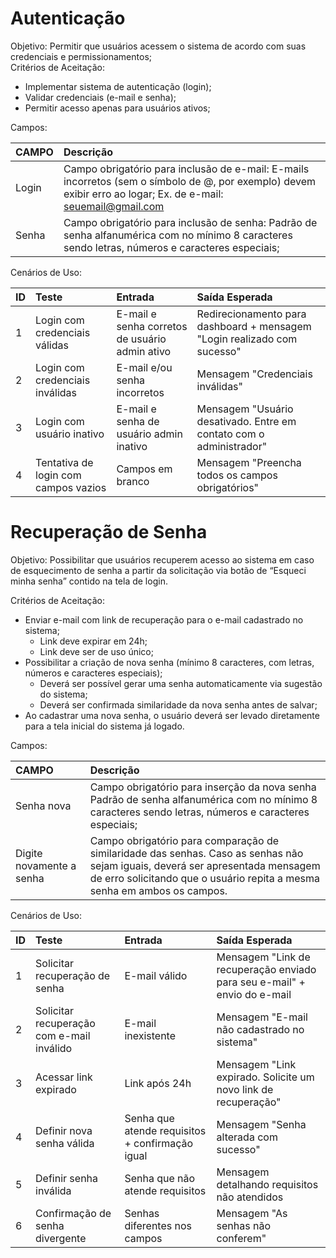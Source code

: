 # **Autenticação**

Objetivo: Permitir que usuários acessem o sistema de acordo com suas credenciais e permissionamentos;  
Critérios de Aceitação: 

* Implementar sistema de autenticação (login);  
* Validar credenciais (e-mail e senha);  
* Permitir acesso apenas para usuários ativos;

Campos: 

| CAMPO | Descrição |
| :---- | :---- |
| Login | Campo obrigatório para inclusão de e-mail: E-mails incorretos (sem o símbolo de @, por exemplo) devem exibir erro ao logar; Ex. de e-mail: seuemail@gmail.com |
| Senha | Campo obrigatório para inclusão de senha: Padrão de senha alfanumérica com no mínimo 8 caracteres sendo letras, números e caracteres especiais; |

Cenários de Uso:

| ID | Teste | Entrada | Saída Esperada |
| :---- | :---- | :---- | :---- |
| 1 | Login com credenciais válidas | E-mail e senha corretos de usuário admin ativo | Redirecionamento para dashboard \+ mensagem "Login realizado com sucesso" |
| 2 | Login com credenciais inválidas | E-mail e/ou senha incorretos | Mensagem "Credenciais inválidas" |
| 3 | Login com usuário inativo | E-mail e senha de usuário admin inativo | Mensagem "Usuário desativado. Entre em contato com o administrador" |
| 4 | Tentativa de login com campos vazios | Campos em branco | Mensagem "Preencha todos os campos obrigatórios" |

# **Recuperação de Senha**

Objetivo: Possibilitar que usuários recuperem acesso ao sistema em caso de esquecimento de senha a partir da solicitação via botão de “Esqueci minha senha” contido na tela de login.

Critérios de Aceitação:

* Enviar e-mail com link de recuperação para o e-mail cadastrado no sistema;  
  * Link deve expirar em 24h;  
  * Link deve ser de uso único;  
* Possibilitar a criação de nova senha (mínimo 8 caracteres, com letras, números e caracteres especiais);  
  * Deverá ser possível gerar uma senha automaticamente via sugestão do sistema;  
  * Deverá ser confirmada similaridade da nova senha antes de salvar;  
* Ao cadastrar uma nova senha, o usuário deverá ser levado diretamente para a tela inicial do sistema já logado.

Campos: 

| CAMPO | Descrição |
| :---- | :---- |
| Senha nova | Campo obrigatório para inserção da nova senha Padrão de senha alfanumérica com no mínimo 8 caracteres sendo letras, números e caracteres especiais; |
| Digite novamente a senha | Campo obrigatório para comparação de similaridade das senhas. Caso as senhas não sejam iguais, deverá ser apresentada mensagem de erro solicitando que o usuário repita a mesma senha em ambos os campos. |

Cenários de Uso:

| ID | Teste | Entrada | Saída Esperada |
| :---- | :---- | :---- | :---- |
| 1 | Solicitar recuperação de senha | E-mail válido | Mensagem "Link de recuperação enviado para seu e-mail" \+ envio do e-mail |
| 2 | Solicitar recuperação com e-mail inválido | E-mail inexistente | Mensagem "E-mail não cadastrado no sistema" |
| 3 | Acessar link expirado | Link após 24h | Mensagem "Link expirado. Solicite um novo link de recuperação" |
| 4 | Definir nova senha válida | Senha que atende requisitos \+ confirmação igual | Mensagem "Senha alterada com sucesso" |
| 5 | Definir senha inválida | Senha que não atende requisitos | Mensagem detalhando requisitos não atendidos |
| 6 | Confirmação de senha divergente | Senhas diferentes nos campos | Mensagem "As senhas não conferem"  |

